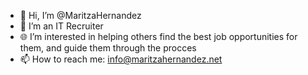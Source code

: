 - 👋 Hi, I’m @MaritzaHernandez
- 👀 I’m an IT Recruiter 
- 🌐 I’m interested in helping others find the best job opportunities for them, and guide them through the procces
- 📫 How to reach me: info@maritzahernandez.net

<!---
MaritzaHernandez/MaritzaHernandez is a ✨ special ✨ repository because its `README.md` (this file) appears on your GitHub profile.
You can click the Preview link to take a look at your changes.
--->
